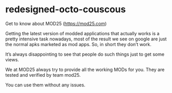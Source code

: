 # redesigned-octo-couscous
Get to know about MOD25 (https://mod25.com)

Getting the latest version of modded applications that actually works is a pretty intensive task nowadays, most of the result we see on google are just the normal apks marketed as mod apps. So, in short they don’t work.

It’s always disappointing to see that people do such things just to get some views.

We at MOD25 always try to provide all the working MODs for you. They are tested and verified by team mod25. 

You can use them without any issues.
